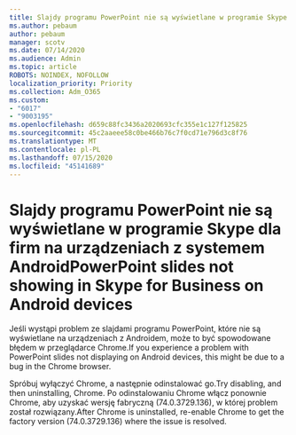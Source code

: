 ```yaml
---
title: Slajdy programu PowerPoint nie są wyświetlane w programie Skype dla firm na urządzeniach z systemem Android
ms.author: pebaum
author: pebaum
manager: scotv
ms.date: 07/14/2020
ms.audience: Admin
ms.topic: article
ROBOTS: NOINDEX, NOFOLLOW
localization_priority: Priority
ms.collection: Adm_O365
ms.custom:
- "6017"
- "9003195"
ms.openlocfilehash: d659c88fc3436a2020693cfc355e1c127f125825
ms.sourcegitcommit: 45c2aaeee58c0be466b76c7f0cd71e796d3c8f76
ms.translationtype: MT
ms.contentlocale: pl-PL
ms.lasthandoff: 07/15/2020
ms.locfileid: "45141689"
---
```

# <a name="powerpoint-slides-not-showing-in-skype-for-business-on-android-devices"></a><span data-ttu-id="2a3cb-102">Slajdy programu PowerPoint nie są wyświetlane w programie Skype dla firm na urządzeniach z systemem Android</span><span class="sxs-lookup"><span data-stu-id="2a3cb-102">PowerPoint slides not showing in Skype for Business on Android devices</span></span>

<span data-ttu-id="2a3cb-103">Jeśli wystąpi problem ze slajdami programu PowerPoint, które nie są wyświetlane na urządzeniach z Androidem, może to być spowodowane błędem w przeglądarce Chrome.</span><span class="sxs-lookup"><span data-stu-id="2a3cb-103">If you experience a problem with PowerPoint slides not displaying on Android devices, this might be due to a bug in the Chrome browser.</span></span>

<span data-ttu-id="2a3cb-104">Spróbuj wyłączyć Chrome, a następnie odinstalować go.</span><span class="sxs-lookup"><span data-stu-id="2a3cb-104">Try disabling, and then uninstalling, Chrome.</span></span> <span data-ttu-id="2a3cb-105">Po odinstalowaniu Chrome włącz ponownie Chrome, aby uzyskać wersję fabryczną (74.0.3729.136), w której problem został rozwiązany.</span><span class="sxs-lookup"><span data-stu-id="2a3cb-105">After Chrome is uninstalled, re-enable Chrome to get the factory version (74.0.3729.136) where the issue is resolved.</span></span>